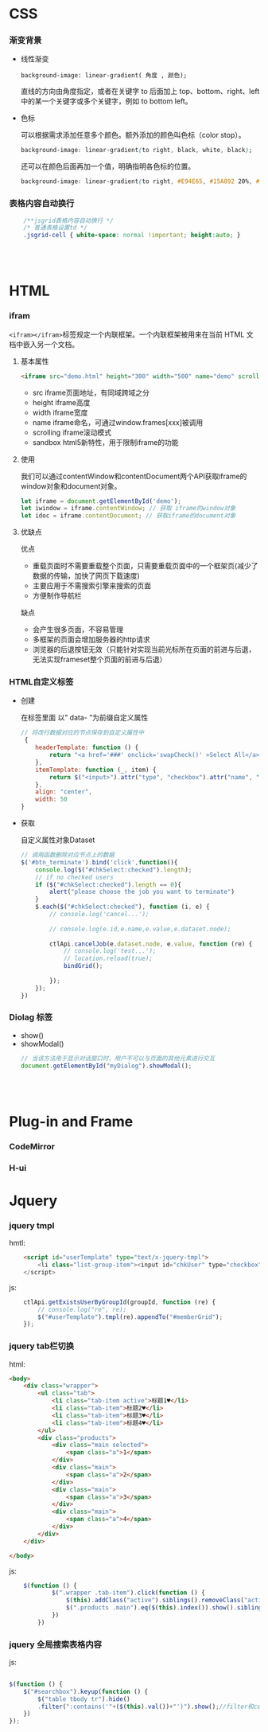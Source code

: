 # CSS
###  **渐变背景**
- 线性渐变

    ```background-image: linear-gradient( 角度 , 颜色);```

    直线的方向由角度指定，或者在关键字 to 后面加上 top、bottom、right、left 中的某一个关键字或多个关键字，例如 to bottom left。

- 色标

    可以根据需求添加任意多个颜色。额外添加的颜色叫色标（color stop）。
    ```css
    background-image: linear-gradient(to right, black, white, black);
    ```

    还可以在颜色后面再加一个值，明确指明各色标的位置。
    ```css
    background-image: linear-gradient(to right, #E94E65, #15A892 20%, #A89215 80%, #1574A8);
    ```
###  **表格内容自动换行**

```css
    /**jsgrid表格内容自动换行 */
    /* 普通表格设置td */
    .jsgrid-cell { white-space: normal !important; height:auto; } 
```
<br>
<br>

# HTML

### **ifram**
```<ifram></ifram>```标签规定一个内联框架。一个内联框架被用来在当前 HTML 文档中嵌入另一个文档。
1. 基本属性

    ```html
    <iframe src="demo.html" height="300" width="500" name="demo" scrolling="auto" sandbox="allow-same-origin"></iframe>
    ```

    - src iframe页面地址，有同域跨域之分
    - height iframe高度
    - width iframe宽度
    - name iframe命名，可通过window.frames[xxx]被调用
    - scrolling iframe滚动模式
    - sandbox html5新特性，用于限制iframe的功能

2. 使用

    我们可以通过contentWindow和contentDocument两个API获取iframe的window对象和document对象。
    ```javascript
    let iframe = document.getElementById('demo');
    let iwindow = iframe.contentWindow; // 获取 iframe的window对象
    let idoc = iframe.contentDocument; // 获取iframe的document对象

    ```

3. 优缺点
    
    优点
    - 重载页面时不需要重载整个页面，只需要重载页面中的一个框架页(减少了数据的传输，加快了网页下载速度)
    - 主要应用于不需搜索引擎来搜索的页面
    - 方便制作导航栏

    缺点

    - 会产生很多页面，不容易管理
    - 多框架的页面会增加服务器的http请求
    - 浏览器的后退按钮无效（只能针对实现当前光标所在页面的前进与后退，无法实现frameset整个页面的前进与后退）

### HTML自定义标签
- 创建

    在标签里面 以” data- ”为前缀自定义属性
    ```javascript
    // 将改行数据对应的节点保存到自定义属性中
     {
        headerTemplate: function () {
            return "<a href='###' onclick='swapCheck()' >Select All</a>"
        },
        itemTemplate: function (_, item) {
            return $("<input>").attr("type", "checkbox").attr("name", "chkSelect").attr("id", "chkSelect").attr("value", item.jobId).attr("data-node",item.node);
        },
        align: "center",
        width: 50
    }
    ```
- 获取

    自定义属性对象Dataset

    ```javascript
    // 调用函数删除对应节点上的数据
    $('#btn_terminate').bind('click',function(){
        console.log($("#chkSelect:checked").length);
        // if no checked users
        if ($("#chkSelect:checked").length == 0){
            alert("please choose the job you want to terminate")
        }
        $.each($("#chkSelect:checked"), function (i, e) {
            // console.log('cancel...');
            
            // console.log(e.id,e.name,e.value,e.dataset.node);
            
            ctlApi.cancelJob(e.dataset.node, e.value, function (re) {
                // console.log('test...');
                // location.reload(true);
                bindGrid();
                
            });
        });
    })
    ```

### Diolag 标签
- show()
- showModal()
    ```javascript
    // 当该方法用于显示对话窗口时，用户不可以与页面的其他元素进行交互
    document.getElementById("myDialog").showModal();
    ```

<br>
<br>

# Plug-in and Frame

### **CodeMirror**


### **H-ui**

# Jquery
### jquery tmpl

hmtl:
```html
    <script id="userTemplate" type="text/x-jquery-tmpl">
        <li class="list-group-item"><input id="chkUser" type="checkbox" {{if selected==1}} checked {{/if}}value="${userId}"> ${userId}</li>
    </script>
```

js:
```javascript
    ctlApi.getExistsUserByGroupId(groupId, function (re) {
        // console.log("re", re);
        $("#userTemplate").tmpl(re).appendTo("#memberGrid");
    });
```
### jquery tab栏切换
html: 
```html
<body>
    <div class="wrapper">
        <ul class="tab">
            <li class="tab-item active">标题1♥</li>
            <li class="tab-item">标题2♥</li>
            <li class="tab-item">标题3♥</li>
            <li class="tab-item">标题4♥</li>
        </ul>
        <div class="products">
            <div class="main selected">
                <span class="a">1</span>
            </div>
            <div class="main">
                <span class="a">2</span>
            </div>
            <div class="main">
                <span class="a">3</span>
            </div>
            <div class="main">
                <span class="a">4</span>
            </div>
        </div>
    </div>

</body>

```

js: 
```javascript
    $(function () {
            $(".wrapper .tab-item").click(function () {
                $(this).addClass("active").siblings().removeClass("active");
                $(".products .main").eq($(this).index()).show().siblings().hide();
            })
        })

```

### jquery 全局搜索表格内容
js:
```javascript
    
$(function () {
    $("#searchbox").keyup(function () {
        $("table tbody tr").hide()
        .filter(":contains('"+($(this).val())+"')").show();//filter和contains共同来实现了这个功能。
    })
});
  
```